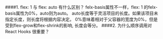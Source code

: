 ####1. flex: 1 与 flex: auto 有什么区别？
    felx-basis属性不一样，flex: 1 的felx-basis属性为0%，auto则为auto。
    auto长度等于灵活项目的长度。如果该项目未指定长度，则长度将根据内容决定。 
    0%意味着相对于父容器的宽度为0%，但是受到flex-grow和flex-shrink的影响, 长度会等分。
####2. 为什么顺序调用对 React Hooks 很重要？